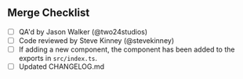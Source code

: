 ## Merge Checklist
<!-- Delete all that do not apply -->
- [ ] QA'd by Jason Walker (@two24studios)
- [ ] Code reviewed by Steve Kinney (@stevekinney)
- [ ] If adding a new component, the component has been added to the exports in `src/index.ts`.
- [ ] Updated CHANGELOG.md

